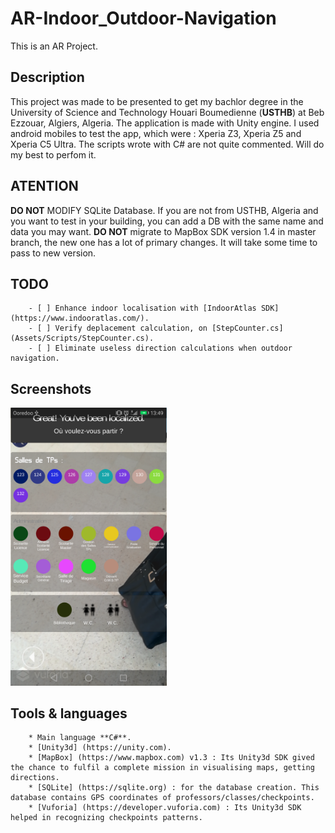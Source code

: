 # AR-Indoor_Outdoor-Navigation
This is an AR Project.

## Description
This project was made to be presented to get my bachlor degree in the University of Science and Technology Houari Boumedienne (**USTHB**) at Beb Ezzouar, Algiers, Algeria. 
The application is made with Unity engine. I used android mobiles to test the app, which were : Xperia Z3, Xperia Z5 and Xperia C5 Ultra.
The scripts wrote with C# are not quite commented. Will do my best to perfom it.


## ATENTION
**DO NOT** MODIFY SQLite Database. If you are not from USTHB, Algeria and you want to test in your building, you can add a DB with the same name and data you may want.
**DO NOT** migrate to MapBox SDK version 1.4 in master branch, the new one has a lot of primary changes. It will take some time to pass to new version.


## TODO
        - [ ] Enhance indoor localisation with [IndoorAtlas SDK] (https://www.indooratlas.com/).
        - [ ] Verify deplacement calculation, on [StepCounter.cs] (Assets/Scripts/StepCounter.cs).
        - [ ] Eliminate useless direction calculations when outdoor navigation.
        
## Screenshots
<img width="250" src="Screenshots/Screenshot_list-of-rooms-in-CSdepartment.png">


        
## Tools & languages
        * Main language **C#**.
        * [Unity3d] (https://unity.com).
        * [MapBox] (https://www.mapbox.com) v1.3 : Its Unity3d SDK gived the chance to fulfil a complete mission in visualising maps, getting directions.
        * [SQLite] (https://sqlite.org) : for the database creation. This database contains GPS coordinates of professors/classes/checkpoints.
        * [Vuforia] (https://developer.vuforia.com) : Its Unity3d SDK helped in recognizing checkpoints patterns.

